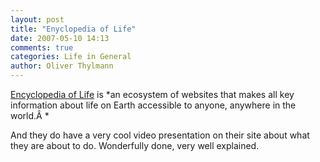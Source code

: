 ```yaml
---
layout: post
title: "Enyclopedia of Life"
date: 2007-05-10 14:13
comments: true
categories: Life in General
author: Oliver Thylmann
---
```







[Encyclopedia of Life](http://www.eol.org/home.html) is *an ecosystem of websites that makes all key information about life on Earth accessible to anyone, anywhere in the world.Â *

And they do have a very cool video presentation on their site about what they are about to do. Wonderfully done, very well explained.

